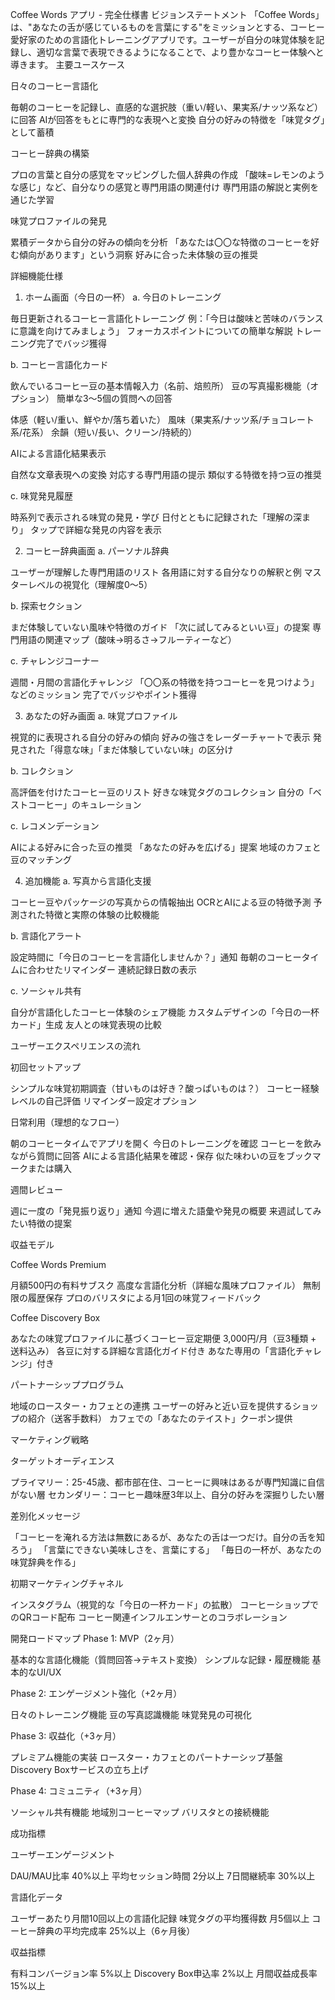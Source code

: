 Coffee Words アプリ - 完全仕様書
ビジョンステートメント
「Coffee Words」は、"あなたの舌が感じているものを言葉にする"をミッションとする、コーヒー愛好家のための言語化トレーニングアプリです。ユーザーが自分の味覚体験を記録し、適切な言葉で表現できるようになることで、より豊かなコーヒー体験へと導きます。
主要ユースケース

日々のコーヒー言語化

毎朝のコーヒーを記録し、直感的な選択肢（重い/軽い、果実系/ナッツ系など）に回答
AIが回答をもとに専門的な表現へと変換
自分の好みの特徴を「味覚タグ」として蓄積


コーヒー辞典の構築

プロの言葉と自分の感覚をマッピングした個人辞典の作成
「酸味=レモンのような感じ」など、自分なりの感覚と専門用語の関連付け
専門用語の解説と実例を通じた学習


味覚プロファイルの発見

累積データから自分の好みの傾向を分析
「あなたは〇〇な特徴のコーヒーを好む傾向があります」という洞察
好みに合った未体験の豆の推奨



詳細機能仕様
1. ホーム画面（今日の一杯）
a. 今日のトレーニング

毎日更新されるコーヒー言語化トレーニング
例：「今日は酸味と苦味のバランスに意識を向けてみましょう」
フォーカスポイントについての簡単な解説
トレーニング完了でバッジ獲得

b. コーヒー言語化カード

飲んでいるコーヒー豆の基本情報入力（名前、焙煎所）
豆の写真撮影機能（オプション）
簡単な3〜5個の質問への回答

体感（軽い/重い、鮮やか/落ち着いた）
風味（果実系/ナッツ系/チョコレート系/花系）
余韻（短い/長い、クリーン/持続的）


AIによる言語化結果表示

自然な文章表現への変換
対応する専門用語の提示
類似する特徴を持つ豆の推奨



c. 味覚発見履歴

時系列で表示される味覚の発見・学び
日付とともに記録された「理解の深まり」
タップで詳細な発見の内容を表示

2. コーヒー辞典画面
a. パーソナル辞典

ユーザーが理解した専門用語のリスト
各用語に対する自分なりの解釈と例
マスターレベルの視覚化（理解度0〜5）

b. 探索セクション

まだ体験していない風味や特徴のガイド
「次に試してみるといい豆」の提案
専門用語の関連マップ（酸味→明るさ→フルーティーなど）

c. チャレンジコーナー

週間・月間の言語化チャレンジ
「〇〇系の特徴を持つコーヒーを見つけよう」などのミッション
完了でバッジやポイント獲得

3. あなたの好み画面
a. 味覚プロファイル

視覚的に表現される自分の好みの傾向
好みの強さをレーダーチャートで表示
発見された「得意な味」「まだ体験していない味」の区分け

b. コレクション

高評価を付けたコーヒー豆のリスト
好きな味覚タグのコレクション
自分の「ベストコーヒー」のキュレーション

c. レコメンデーション

AIによる好みに合った豆の推奨
「あなたの好みを広げる」提案
地域のカフェと豆のマッチング

4. 追加機能
a. 写真から言語化支援

コーヒー豆やパッケージの写真からの情報抽出
OCRとAIによる豆の特徴予測
予測された特徴と実際の体験の比較機能

b. 言語化アラート

設定時間に「今日のコーヒーを言語化しませんか？」通知
毎朝のコーヒータイムに合わせたリマインダー
連続記録日数の表示

c. ソーシャル共有

自分が言語化したコーヒー体験のシェア機能
カスタムデザインの「今日の一杯カード」生成
友人との味覚表現の比較

ユーザーエクスペリエンスの流れ

初回セットアップ

シンプルな味覚初期調査（甘いものは好き？酸っぱいものは？）
コーヒー経験レベルの自己評価
リマインダー設定オプション


日常利用（理想的なフロー）

朝のコーヒータイムでアプリを開く
今日のトレーニングを確認
コーヒーを飲みながら質問に回答
AIによる言語化結果を確認・保存
似た味わいの豆をブックマークまたは購入


週間レビュー

週に一度の「発見振り返り」通知
今週に増えた語彙や発見の概要
来週試してみたい特徴の提案



収益モデル

Coffee Words Premium

月額500円の有料サブスク
高度な言語化分析（詳細な風味プロファイル）
無制限の履歴保存
プロのバリスタによる月1回の味覚フィードバック


Coffee Discovery Box

あなたの味覚プロファイルに基づくコーヒー豆定期便
3,000円/月（豆3種類 + 送料込み）
各豆に対する詳細な言語化ガイド付き
あなた専用の「言語化チャレンジ」付き


パートナーシッププログラム

地域のロースター・カフェとの連携
ユーザーの好みと近い豆を提供するショップの紹介（送客手数料）
カフェでの「あなたのテイスト」クーポン提供



マーケティング戦略

ターゲットオーディエンス

プライマリー：25-45歳、都市部在住、コーヒーに興味はあるが専門知識に自信がない層
セカンダリー：コーヒー趣味歴3年以上、自分の好みを深掘りしたい層


差別化メッセージ

「コーヒーを淹れる方法は無数にあるが、あなたの舌は一つだけ。自分の舌を知ろう」
「言葉にできない美味しさを、言葉にする」
「毎日の一杯が、あなたの味覚辞典を作る」


初期マーケティングチャネル

インスタグラム（視覚的な「今日の一杯カード」の拡散）
コーヒーショップでのQRコード配布
コーヒー関連インフルエンサーとのコラボレーション



開発ロードマップ
Phase 1: MVP（2ヶ月）

基本的な言語化機能（質問回答→テキスト変換）
シンプルな記録・履歴機能
基本的なUI/UX

Phase 2: エンゲージメント強化（+2ヶ月）

日々のトレーニング機能
豆の写真認識機能
味覚発見の可視化

Phase 3: 収益化（+3ヶ月）

プレミアム機能の実装
ロースター・カフェとのパートナーシップ基盤
Discovery Boxサービスの立ち上げ

Phase 4: コミュニティ（+3ヶ月）

ソーシャル共有機能
地域別コーヒーマップ
バリスタとの接続機能

成功指標

ユーザーエンゲージメント

DAU/MAU比率 40%以上
平均セッション時間 2分以上
7日間継続率 30%以上


言語化データ

ユーザーあたり月間10回以上の言語化記録
味覚タグの平均獲得数 月5個以上
コーヒー辞典の平均完成率 25%以上（6ヶ月後）


収益指標

有料コンバージョン率 5%以上
Discovery Box申込率 2%以上
月間収益成長率 15%以上